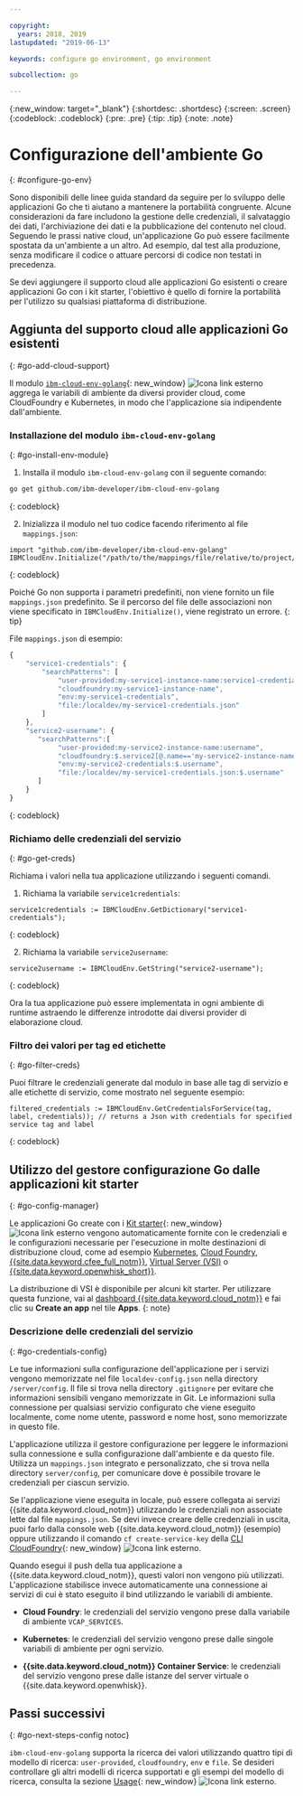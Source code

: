 ```yaml
---

copyright:
  years: 2018, 2019
lastupdated: "2019-06-13"

keywords: configure go environment, go environment

subcollection: go

---
```


{:new_window: target="_blank"}
{:shortdesc: .shortdesc}
{:screen: .screen}
{:codeblock: .codeblock}
{:pre: .pre}
{:tip: .tip}
{:note: .note}

# Configurazione dell'ambiente Go
{: #configure-go-env}

Sono disponibili delle linee guida standard da seguire per lo sviluppo delle applicazioni Go che ti aiutano a mantenere la portabilità congruente. Alcune considerazioni da fare includono la gestione delle credenziali, il salvataggio dei dati, l'archiviazione dei dati e la pubblicazione del contenuto nel cloud. Seguendo le prassi native cloud, un'applicazione Go può essere facilmente spostata da un'ambiente a un altro. Ad esempio, dal test alla produzione, senza modificare il codice o attuare percorsi di codice non testati in precedenza.

Se devi aggiungere il supporto cloud alle applicazioni Go esistenti o creare applicazioni Go con i kit starter, l'obiettivo è quello di fornire la portabilità per l'utilizzo su qualsiasi piattaforma di distribuzione.

## Aggiunta del supporto cloud alle applicazioni Go esistenti
{: #go-add-cloud-support}

Il modulo [`ibm-cloud-env-golang`](https://github.com/ibm-developer/ibm-cloud-env-golang){: new_window} ![Icona link esterno](../icons/launch-glyph.svg "Icona link esterno") aggrega le variabili di ambiente da diversi provider cloud, come CloudFoundry e Kubernetes, in modo che l'applicazione sia indipendente dall'ambiente.

### Installazione del modulo `ibm-cloud-env-golang`
{: #go-install-env-module}

1. Installa il modulo `ibm-cloud-env-golang` con il seguente comando:
  ```bash
  go get github.com/ibm-developer/ibm-cloud-env-golang
  ```
  {: codeblock}

2. Inizializza il modulo nel tuo codice facendo riferimento al file `mappings.json`:
  ```golang
  import "github.com/ibm-developer/ibm-cloud-env-golang"
  IBMCloudEnv.Initialize("/path/to/the/mappings/file/relative/to/project/root")
  ```
  {: codeblock}

  Poiché Go non supporta i parametri predefiniti, non viene fornito un file `mappings.json` predefinito. Se il percorso del file delle associazioni non viene specificato in `IBMCloudEnv.Initialize()`, viene registrato un errore. 
  {: tip}

  File `mappings.json` di esempio:
  ```javascript
  {
      "service1-credentials": {
          "searchPatterns": [
              "user-provided:my-service1-instance-name:service1-credentials",
              "cloudfoundry:my-service1-instance-name", 
              "env:my-service1-credentials", 
              "file:/localdev/my-service1-credentials.json" 
          ]
      },
      "service2-username": {
         "searchPatterns":[
              "user-provided:my-service2-instance-name:username",
              "cloudfoundry:$.service2[@.name=='my-service2-instance-name'].credentials.username",
              "env:my-service2-credentials:$.username",
              "file:/localdev/my-service1-credentials.json:$.username"
         ]
      }
  }
  ```
  {: codeblock}

### Richiamo delle credenziali del servizio
{: #go-get-creds}

Richiama i valori nella tua applicazione utilizzando i seguenti comandi.

1. Richiama la variabile `service1credentials`:
  ```golang
  service1credentials := IBMCloudEnv.GetDictionary("service1-credentials"); 
  ```
  {: codeblock}

2. Richiama la variabile `service2username`:
  ```golang
  service2username := IBMCloudEnv.GetString("service2-username");
  ```
  {: codeblock}

Ora la tua applicazione può essere implementata in ogni ambiente di runtime astraendo le differenze introdotte dai diversi provider di elaborazione cloud.

### Filtro dei valori per tag ed etichette
{: #go-filter-creds}

Puoi filtrare le credenziali generate dal modulo in base alle tag di servizio e alle etichette di servizio, come mostrato nel seguente esempio:
```golang
filtered_credentials := IBMCloudEnv.GetCredentialsForService(tag, label, credentials)); // returns a Json with credentials for specified service tag and label
```
{: codeblock}

## Utilizzo del gestore configurazione Go dalle applicazioni kit starter
{: #go-config-manager}

Le applicazioni Go create con i [Kit starter](https://cloud.ibm.com/developer/appservice/starter-kits){: new_window} ![Icona link esterno](../icons/launch-glyph.svg "Icona link esterno") vengono automaticamente fornite con le credenziali e le configurazioni necessarie per l'esecuzione in molte destinazioni di distribuzione cloud, come ad esempio [Kubernetes](/docs/containers?topic=containers-getting-started), [Cloud Foundry](/docs/cloud-foundry-public?topic=cloud-foundry-public-about-cf), [{{site.data.keyword.cfee_full_notm}}](/docs/cloud-foundry?topic=cloud-foundry-about), [Virtual Server (VSI)](/docs/vsi?topic=virtual-servers-getting-started-tutorial) o [{{site.data.keyword.openwhisk_short}}](/docs/openwhisk?topic=cloud-functions-getting_started).

  La distribuzione di VSI è disponibile per alcuni kit starter. Per utilizzare questa funzione, vai al [dashboard {{site.data.keyword.cloud_notm}}](https://{DomainName}) e fai clic su **Create an app** nel tile **Apps**.
  {: note}

### Descrizione delle credenziali del servizio
{: #go-credentials-config}

Le tue informazioni sulla configurazione dell'applicazione per i servizi vengono memorizzate nel file `localdev-config.json` nella directory `/server/config`. Il file si trova nella directory `.gitignore` per evitare che informazioni sensibili vengano memorizzate in Git. Le informazioni sulla connessione per qualsiasi servizio configurato che viene eseguito localmente, come nome utente, password e nome host, sono memorizzate in questo file.

L'applicazione utilizza il gestore configurazione per leggere le informazioni sulla connessione e sulla configurazione dall'ambiente e da questo file. Utilizza un `mappings.json` integrato e personalizzato, che si trova nella directory `server/config`, per comunicare dove è possibile trovare le credenziali per ciascun servizio.

Se l'applicazione viene eseguita in locale, può essere collegata ai servizi {{site.data.keyword.cloud_notm}} utilizzando le credenziali non associate lette dal file `mappings.json`. Se devi invece creare delle credenziali in uscita, puoi farlo dalla console web {{site.data.keyword.cloud_notm}} (esempio) oppure utilizzando il comando `cf create-service-key` della [CLI CloudFoundry](https://docs.cloudfoundry.org/cf-cli/){: new_window} ![Icona link esterno](../icons/launch-glyph.svg "Icona link esterno").

Quando esegui il push della tua applicazione a {{site.data.keyword.cloud_notm}}, questi valori non vengono più utilizzati. L'applicazione stabilisce invece automaticamente una connessione ai servizi di cui è stato eseguito il bind utilizzando le variabili di ambiente.  

* **Cloud Foundry**: le credenziali del servizio vengono prese dalla variabile di ambiente `VCAP_SERVICES`.

* **Kubernetes**: le credenziali del servizio vengono prese dalle singole variabili di ambiente per ogni servizio.

* **{{site.data.keyword.cloud_notm}} Container Service**: le credenziali del servizio vengono prese dalle istanze del server virtuale o {{site.data.keyword.openwhisk}}.

## Passi successivi
{: #go-next-steps-config notoc}

`ibm-cloud-env-golang` supporta la ricerca dei valori utilizzando quattro tipi di modello di ricerca: `user-provided`, `cloudfoundry`, `env` e `file`. Se desideri controllare gli altri modelli di ricerca supportati e gli esempi del modello di ricerca, consulta la sezione [Usage](https://github.com/ibm-developer/ibm-cloud-env-golang#usage){: new_window} ![Icona link esterno](../icons/launch-glyph.svg "Icona link esterno").
